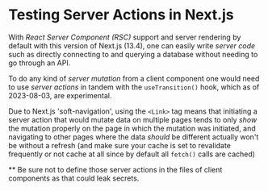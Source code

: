 # Testing Server Actions in Next.js

With <em>React Server Component (RSC)</em> support and server rendering by default with this version of Next.js (13.4), one can easily write <em>server code</em> such as directly connecting to and querying a database without needing to go through an API.

To do any kind of <em>server mutation</em> from a client component one would need to use <em>server actions</em> in tandem with the `useTransition()` hook, which as of 2023-08-03, are experimental.

Due to Next.js 'soft-navigation', using the `<Link>` tag means that initiating a server action that would mutate data on multiple pages tends to only <em>show</em> the mutation properly on the page in which the mutation was initiated, and navigating to other pages where the data <em>should</em> be different actually won't be without a refresh (and make sure your cache is set to revalidate frequently or not cache at all since by default all `fetch()` calls are cached)

** Be sure not to define those server actions in the files of client components as that could leak secrets. 